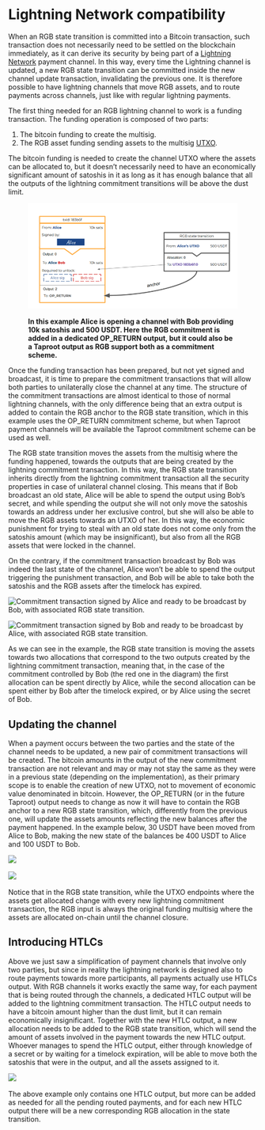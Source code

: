 # Lightning Network compatibility

When an RGB state transition is committed into a Bitcoin transaction, such transaction does not necessarily need to be settled on the blockchain immediately, as it can derive its security by being part of a [Lightning Network](../annexes/glossary.md#lightning-network) payment channel. In this way, every time the Lightning channel is updated, a new RGB state transition can be committed inside the new channel update transaction, invalidating the previous one. It is therefore possible to have lightning channels that move RGB assets, and to route payments across channels, just like with regular lightning payments.

The first thing needed for an RGB lightning channel to work is a funding transaction. The funding operation is composed of two parts:&#x20;

1. The bitcoin funding to create the multisig.
2. The RGB asset funding sending assets to the multisig [UTXO](../annexes/glossary.md#utxo).&#x20;

The bitcoin funding is needed to create the channel UTXO where the assets can be allocated to, but it doesn’t necessarily need to have an economically significant amount of satoshis in it as long as it has enough balance that all the outputs of the lightning commitment transitions will be above the dust limit.

<figure><img src="../.gitbook/assets/image.png" alt=""><figcaption><p><strong>In this example Alice is opening a channel with Bob providing 10k satoshis and 500 USDT. Here the RGB commitment is added in a dedicated OP_RETURN output, but it could also be a Taproot output as RGB support both as a commitment scheme.</strong></p></figcaption></figure>

Once the funding transaction has been prepared, but not yet signed and broadcast, it is time to prepare the commitment transactions that will allow both parties to unilaterally close the channel at any time. The structure of the commitment transactions are almost identical to those of normal lightning channels, with the only difference being that an extra output is added to contain the RGB anchor to the RGB state transition, which in this example uses the OP\_RETURN commitment scheme, but when Taproot payment channels will be available the Taproot commitment scheme can be used as well.

The RGB state transition moves the assets from the multisig where the funding happened, towards the outputs that are being created by the lightning commitment transaction. In this way, the RGB state transition inherits directly from the lightning commitment transaction all the security properties in case of unilateral channel closing. This means that if Bob broadcast an old state, Alice will be able to spend the output using Bob’s secret, and while spending the output she will not only move the satoshis towards an address under her exclusive control, but she will also be able to move the RGB assets towards an UTXO of her. In this way, the economic punishment for trying to steal with an old state does not come only from the satoshis amount (which may be insignificant), but also from all the RGB assets that were locked in the channel.

On the contrary, if the commitment transaction broadcast by Bob was indeed the last state of the channel, Alice won’t be able to spend the output triggering the punishment transaction, and Bob will be able to take both the satoshis and the RGB assets after the timelock has expired.

![Commitment transaction signed by Alice and ready to be broadcast by Bob, with associated RGB state transition.](https://docs.rgb.info/\~gitbook/image?url=https:%2F%2Flh5.googleusercontent.com%2Fv61wqTm\_OrMjHcmBVPLzfBb6yJkkV2PxUecoZQGOE2qZXbo7CgnGTmQ4yu-eGs0roeI6KgbrqfaOnPD28I4RTHfuhhtyjTk09ZPEq44gQ5zIBqYyRVmiGRL83dE1o75Lq\_h693dg3YxOJPYoEzU12jI\&width=768\&dpr=4\&quality=100\&sign=b60f31bd8b94f91ebf052669c946f200efa8d15dc2e41250c3c4ce54a913e9f1)

![Commitment transaction signed by Bob and ready to be broadcast by Alice, with associated RGB state transition.](https://docs.rgb.info/\~gitbook/image?url=https:%2F%2Flh3.googleusercontent.com%2FMqMjZVUnMqacp97Y2axVUjSk619KswCI-wAq\_GVEP-rCV6iyXbr0FjR9xPna3EGsGN6zDLuN7UIBpbT0d7rG-sHren\_H8GbKV43FWn4PsRLel2MTQHayb7tAzQFdLIujqPWSFO5UrhV\_7niPOxhveaE\&width=768\&dpr=4\&quality=100\&sign=c737ad87ddf2dc8d27b4cb496e61e56901a2080306ce58d9c29294d7c31bff6a)

As we can see in the example, the RGB state transition is moving the assets towards two allocations that correspond to the two outputs created by the lightning commitment transaction, meaning that, in the case of the commitment controlled by Bob (the red one in the diagram) the first allocation can be spent directly by Alice, while the second allocation can be spent either by Bob after the timelock expired, or by Alice using the secret of Bob.

## **Updating the channel**

When a payment occurs between the two parties and the state of the channel needs to be updated, a new pair of commitment transactions will be created. The bitcoin amounts in the output of the new commitment transaction are not relevant and may or may not stay the same as they were in a previous state (depending on the implementation), as their primary scope is to enable the creation of new UTXO, not to movement of economic value denominated in bitcoin. However, the OP\_RETURN (or in the future Taproot) output needs to change as now it will have to contain the RGB anchor to a new RGB state transition, which, differently from the previous one, will update the assets amounts reflecting the new balances after the payment happened. In the example below, 30 USDT have been moved from Alice to Bob, making the new state of the balances be 400 USDT to Alice and 100 USDT to Bob.

![](https://docs.rgb.info/\~gitbook/image?url=https:%2F%2Flh3.googleusercontent.com%2F42oNWUmjY9w38AdLnc-t\_\_hUysxcvr7Rf70Rr\_adNsaiQRE-K-ZNozBpg\_JowheGyotyBkXODhNDcTJkPWLDT7eaYajjWZUUCNOSoEFk7rK8-HoUViPhvA58z6OTefx4o1qiCLx77wRuePcNKOG4KLQ\&width=768\&dpr=4\&quality=100\&sign=e2798ff527f9b96cb957e87376bfe3c3d8aa9e46c4e27b1cc0b0a3bfd45069d5)

![](https://docs.rgb.info/\~gitbook/image?url=https:%2F%2Flh6.googleusercontent.com%2FEnmatQViDVrOkz\_TXhgr65-d6MaquRG8jjfkSlRmpaKQq0DWQpzaQd79e32\_ldb8Oj90GhODniUBvPAlOTeZY749flScmFatdpaRoO9TXMtsQRdo48gKRBABKgQQXulbvQcrqP6SaMwACiRWMdK\_3YI\&width=768\&dpr=4\&quality=100\&sign=af9c21e5a308806cc1cb786a5a1e81b8bc7697204c54463b1902f18000b18475)

Notice that in the RGB state transition, while the UTXO endpoints where the assets get allocated change with every new lightning commitment transaction, the RGB input is always the original funding multisig where the assets are allocated on-chain until the channel closure.

## **Introducing HTLCs**

Above we just saw a simplification of payment channels that involve only two parties, but since in reality the lightning network is designed also to route payments towards more participants, all payments actually use HTLCs output. With RGB channels it works exactly the same way, for each payment that is being routed through the channels, a dedicated HTLC output will be added to the lightning commitment transaction. The HTLC output needs to have a bitcoin amount higher than the dust limit, but it can remain economically insignificant. Together with the new HTLC output, a new allocation needs to be added to the RGB state transition, which will send the amount of assets involved in the payment towards the new HTLC output. Whoever manages to spend the HTLC output, either through knowledge of a secret or by waiting for a timelock expiration, will be able to move both the satoshis that were in the output, and all the assets assigned to it.

![](https://docs.rgb.info/\~gitbook/image?url=https:%2F%2Flh5.googleusercontent.com%2FsgGvQ33JJSxt\_mH8Aq4PCm7BOcvYHcnr6MB6NCTak4JDsuT1LW3l5kjRHV8WkqJ094k\_8WoGRWiW2QqW3cxFiF5HpsCdqwrsIiEQXNdbnTlUdSGO0j1KVDnaAHVSIGLgzAFkTyVGToMgk8bAWpxgn68\&width=768\&dpr=4\&quality=100\&sign=851d0380a042a87e66aa11cff8aee070815e0671b07d0541b81454b1a9e5d8b1)

The above example only contains one HTLC output, but more can be added as needed for all the pending routed payments, and for each new HTLC output there will be a new corresponding RGB allocation in the state transition.
